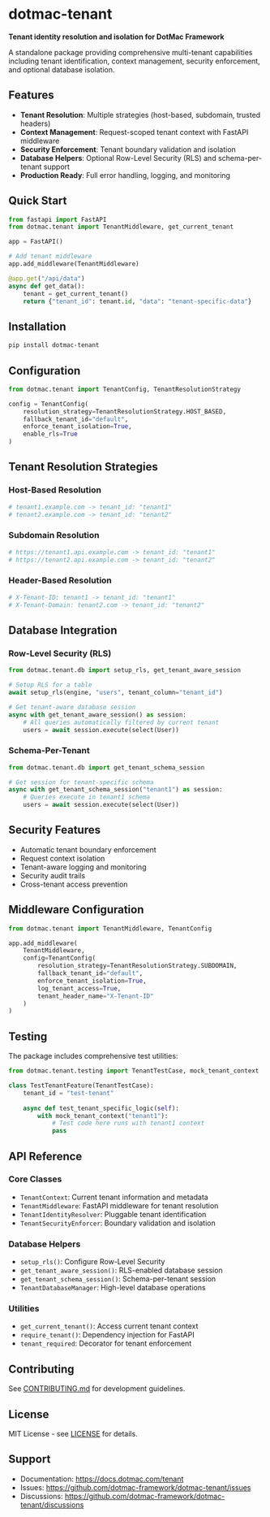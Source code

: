 # dotmac-tenant

**Tenant identity resolution and isolation for DotMac Framework**

A standalone package providing comprehensive multi-tenant capabilities including tenant identification, context management, security enforcement, and optional database isolation.

## Features

- **Tenant Resolution**: Multiple strategies (host-based, subdomain, trusted headers)
- **Context Management**: Request-scoped tenant context with FastAPI middleware
- **Security Enforcement**: Tenant boundary validation and isolation
- **Database Helpers**: Optional Row-Level Security (RLS) and schema-per-tenant support
- **Production Ready**: Full error handling, logging, and monitoring

## Quick Start

```python
from fastapi import FastAPI
from dotmac.tenant import TenantMiddleware, get_current_tenant

app = FastAPI()

# Add tenant middleware
app.add_middleware(TenantMiddleware)

@app.get("/api/data")
async def get_data():
    tenant = get_current_tenant()
    return {"tenant_id": tenant.id, "data": "tenant-specific-data"}
```

## Installation

```bash
pip install dotmac-tenant
```

## Configuration

```python
from dotmac.tenant import TenantConfig, TenantResolutionStrategy

config = TenantConfig(
    resolution_strategy=TenantResolutionStrategy.HOST_BASED,
    fallback_tenant_id="default",
    enforce_tenant_isolation=True,
    enable_rls=True
)
```

## Tenant Resolution Strategies

### Host-Based Resolution
```python
# tenant1.example.com -> tenant_id: "tenant1"
# tenant2.example.com -> tenant_id: "tenant2"
```

### Subdomain Resolution
```python
# https://tenant1.api.example.com -> tenant_id: "tenant1"
# https://tenant2.api.example.com -> tenant_id: "tenant2"
```

### Header-Based Resolution
```python
# X-Tenant-ID: tenant1 -> tenant_id: "tenant1"
# X-Tenant-Domain: tenant2.com -> tenant_id: "tenant2"
```

## Database Integration

### Row-Level Security (RLS)
```python
from dotmac.tenant.db import setup_rls, get_tenant_aware_session

# Setup RLS for a table
await setup_rls(engine, "users", tenant_column="tenant_id")

# Get tenant-aware database session
async with get_tenant_aware_session() as session:
    # All queries automatically filtered by current tenant
    users = await session.execute(select(User))
```

### Schema-Per-Tenant
```python
from dotmac.tenant.db import get_tenant_schema_session

# Get session for tenant-specific schema
async with get_tenant_schema_session("tenant1") as session:
    # Queries execute in tenant1 schema
    users = await session.execute(select(User))
```

## Security Features

- Automatic tenant boundary enforcement
- Request context isolation
- Tenant-aware logging and monitoring
- Security audit trails
- Cross-tenant access prevention

## Middleware Configuration

```python
from dotmac.tenant import TenantMiddleware, TenantConfig

app.add_middleware(
    TenantMiddleware,
    config=TenantConfig(
        resolution_strategy=TenantResolutionStrategy.SUBDOMAIN,
        fallback_tenant_id="default",
        enforce_tenant_isolation=True,
        log_tenant_access=True,
        tenant_header_name="X-Tenant-ID"
    )
)
```

## Testing

The package includes comprehensive test utilities:

```python
from dotmac.tenant.testing import TenantTestCase, mock_tenant_context

class TestTenantFeature(TenantTestCase):
    tenant_id = "test-tenant"
    
    async def test_tenant_specific_logic(self):
        with mock_tenant_context("tenant1"):
            # Test code here runs with tenant1 context
            pass
```

## API Reference

### Core Classes

- `TenantContext`: Current tenant information and metadata
- `TenantMiddleware`: FastAPI middleware for tenant resolution
- `TenantIdentityResolver`: Pluggable tenant identification
- `TenantSecurityEnforcer`: Boundary validation and isolation

### Database Helpers

- `setup_rls()`: Configure Row-Level Security
- `get_tenant_aware_session()`: RLS-enabled database session
- `get_tenant_schema_session()`: Schema-per-tenant session
- `TenantDatabaseManager`: High-level database operations

### Utilities

- `get_current_tenant()`: Access current tenant context
- `require_tenant()`: Dependency injection for FastAPI
- `tenant_required`: Decorator for tenant enforcement

## Contributing

See [CONTRIBUTING.md](CONTRIBUTING.md) for development guidelines.

## License

MIT License - see [LICENSE](LICENSE) for details.

## Support

- Documentation: https://docs.dotmac.com/tenant
- Issues: https://github.com/dotmac-framework/dotmac-tenant/issues
- Discussions: https://github.com/dotmac-framework/dotmac-tenant/discussions